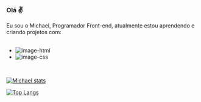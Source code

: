 ### Olá ✌️ 

Eu sou o Michael, Programador Front-end, atualmente estou aprendendo e criando projetos com:
<br>
<br>

- <img src="https://img.shields.io/badge/HTML5-E34F26?style=for-the-badge&logo=html5&logoColor=white" alt="image-html" />
- <img src="https://img.shields.io/badge/CSS3-1572B6?style=for-the-badge&logo=css3&logoColor=white" alt="image-css" />
<br>

[![Michael stats](https://github-readme-stats.vercel.app/api?username=michaelcharles&theme=algolia)](https://github.com/anuraghazra/github-readme-stats)

[![Top Langs](https://github-readme-stats.vercel.app/api/top-langs/?username=michaelcharlesdm)](https://github.com/anuraghazra/github-readme-stats)



<!--
**michaelcharlesdm/michaelcharlesdm** is a ✨ _special_ ✨ repository because its `README.md` (this file) appears on your GitHub profile.

Here are some ideas to get you started:

- 🔭 I’m currently working on ...
- 🌱 I’m currently learning ...
- 👯 I’m looking to collaborate on ...
- 🤔 I’m looking for help with ...
- 💬 Ask me about ...
- 📫 How to reach me: ...
- 😄 Pronouns: ...
- ⚡ Fun fact: ...
-->

